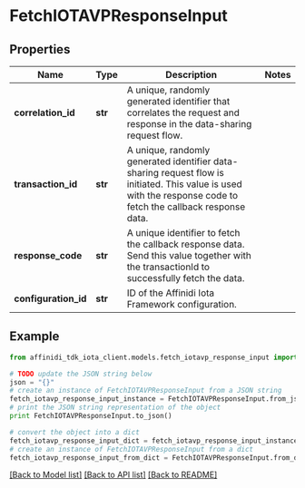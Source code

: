 # FetchIOTAVPResponseInput

## Properties

| Name                 | Type    | Description                                                                                                                                                    | Notes |
| -------------------- | ------- | -------------------------------------------------------------------------------------------------------------------------------------------------------------- | ----- |
| **correlation_id**   | **str** | A unique, randomly generated identifier that correlates the request and response in the data-sharing request flow.                                             |
| **transaction_id**   | **str** | A unique, randomly generated identifier data-sharing request flow is initiated. This value is used with the response code to fetch the callback response data. |
| **response_code**    | **str** | A unique identifier to fetch the callback response data. Send this value together with the transactionId to successfully fetch the data.                       |
| **configuration_id** | **str** | ID of the Affinidi Iota Framework configuration.                                                                                                               |

## Example

```python
from affinidi_tdk_iota_client.models.fetch_iotavp_response_input import FetchIOTAVPResponseInput

# TODO update the JSON string below
json = "{}"
# create an instance of FetchIOTAVPResponseInput from a JSON string
fetch_iotavp_response_input_instance = FetchIOTAVPResponseInput.from_json(json)
# print the JSON string representation of the object
print FetchIOTAVPResponseInput.to_json()

# convert the object into a dict
fetch_iotavp_response_input_dict = fetch_iotavp_response_input_instance.to_dict()
# create an instance of FetchIOTAVPResponseInput from a dict
fetch_iotavp_response_input_from_dict = FetchIOTAVPResponseInput.from_dict(fetch_iotavp_response_input_dict)
```

[[Back to Model list]](../README.md#documentation-for-models) [[Back to API list]](../README.md#documentation-for-api-endpoints) [[Back to README]](../README.md)
